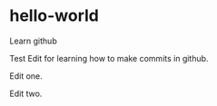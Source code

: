 # hello-world
Learn github

Test Edit for learning how to make commits in github.

Edit one.

Edit two.

